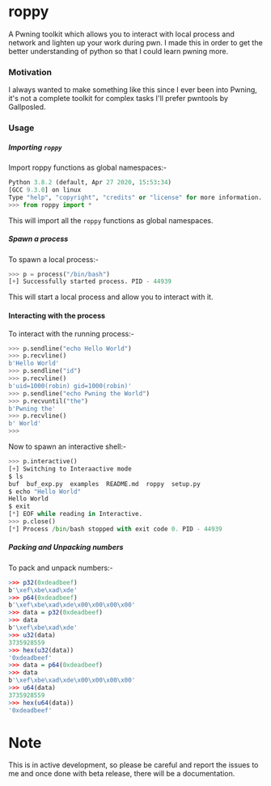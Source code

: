 # roppy

A Pwning toolkit which allows you to interact with local process and network and lighten up your work during pwn. I made this in order to get the better understanding of python so that I could learn pwning more.

### Motivation

I always wanted to make something like this since I ever been into Pwning, it's not a complete toolkit for complex tasks I'll prefer pwntools by Gallposled.

### Usage


##### Importing `roppy`

Import roppy functions as global namespaces:-

```python
Python 3.8.2 (default, Apr 27 2020, 15:53:34) 
[GCC 9.3.0] on linux
Type "help", "copyright", "credits" or "license" for more information.
>>> from roppy import *
```

This will import all the `roppy` functions as global namespaces.

##### Spawn a process


To spawn a local process:-

```python
>>> p = process("/bin/bash")
[+] Successfully started process. PID - 44939
```

This will start a local process and allow you to interact with it.

#### Interacting with the process

To interact with the running process:-

```python
>>> p.sendline("echo Hello World")
>>> p.recvline()
b'Hello World'
>>> p.sendline("id")
>>> p.recvline()
b'uid=1000(robin) gid=1000(robin)'
>>> p.sendline("echo Pwning the World")
>>> p.recvuntil("the")
b'Pwning the'
>>> p.recvline()
b' World'
>>> 
```

Now to spawn an interactive shell:-

```python
>>> p.interactive()
[+] Switching to Interaactive mode
$ ls
buf  buf_exp.py  examples  README.md  roppy  setup.py
$ echo "Hello World"
Hello World
$ exit
[*] EOF while reading in Interactive.
>>> p.close()
[*] Process /bin/bash stopped with exit code 0. PID - 44939
```

##### Packing and Unpacking numbers

To pack and unpack numbers:-

```r
>>> p32(0xdeadbeef)
b'\xef\xbe\xad\xde'
>>> p64(0xdeadbeef)
b'\xef\xbe\xad\xde\x00\x00\x00\x00'
>>> data = p32(0xdeadbeef)
>>> data
b'\xef\xbe\xad\xde'
>>> u32(data)
3735928559
>>> hex(u32(data))
'0xdeadbeef'
>>> data = p64(0xdeadbeef)
>>> data
b'\xef\xbe\xad\xde\x00\x00\x00\x00'
>>> u64(data)
3735928559
>>> hex(u64(data))
'0xdeadbeef'
```

# Note

This is in active development, so please be careful and report the issues to me and once done with beta release, there will be a documentation.